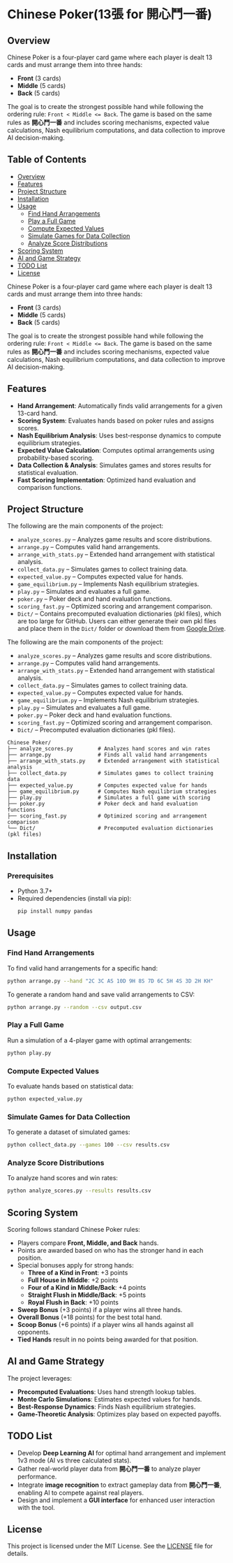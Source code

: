 # Chinese Poker(13張 for 開心鬥一番)

## Overview

Chinese Poker is a four-player card game where each player is dealt 13 cards and must arrange them into three hands:

- **Front** (3 cards)
- **Middle** (5 cards)
- **Back** (5 cards)

The goal is to create the strongest possible hand while following the ordering rule: `Front < Middle <= Back`. The game is based on the same rules as **開心鬥一番** and includes scoring mechanisms, expected value calculations, Nash equilibrium computations, and data collection to improve AI decision-making.

## Table of Contents

- [Overview](#overview)
- [Features](#features)
- [Project Structure](#project-structure)
- [Installation](#installation)
- [Usage](#usage)
  - [Find Hand Arrangements](#find-hand-arrangements)
  - [Play a Full Game](#play-a-full-game)
  - [Compute Expected Values](#compute-expected-values)
  - [Simulate Games for Data Collection](#simulate-games-for-data-collection)
  - [Analyze Score Distributions](#analyze-score-distributions)
- [Scoring System](#scoring-system)
- [AI and Game Strategy](#ai-and-game-strategy)
- [TODO List](#todo-list)
- [License](#license)

Chinese Poker is a four-player card game where each player is dealt 13 cards and must arrange them into three hands:

- **Front** (3 cards)
- **Middle** (5 cards)
- **Back** (5 cards)

The goal is to create the strongest possible hand while following the ordering rule: `Front < Middle <= Back`. The game is based on the same rules as **開心鬥一番** and includes scoring mechanisms, expected value calculations, Nash equilibrium computations, and data collection to improve AI decision-making.



## Features

- **Hand Arrangement**: Automatically finds valid arrangements for a given 13-card hand.
- **Scoring System**: Evaluates hands based on poker rules and assigns scores.
- **Nash Equilibrium Analysis**: Uses best-response dynamics to compute equilibrium strategies.
- **Expected Value Calculation**: Computes optimal arrangements using probability-based scoring.
- **Data Collection & Analysis**: Simulates games and stores results for statistical evaluation.
- **Fast Scoring Implementation**: Optimized hand evaluation and comparison functions.

## Project Structure

The following are the main components of the project:

- `analyze_scores.py` – Analyzes game results and score distributions.
- `arrange.py` – Computes valid hand arrangements.
- `arrange_with_stats.py` – Extended hand arrangement with statistical analysis.
- `collect_data.py` – Simulates games to collect training data.
- `expected_value.py` – Computes expected value for hands.
- `game_equilibrium.py` – Implements Nash equilibrium strategies.
- `play.py` – Simulates and evaluates a full game.
- `poker.py` – Poker deck and hand evaluation functions.
- `scoring_fast.py` – Optimized scoring and arrangement comparison.
- `Dict/` – Contains precomputed evaluation dictionaries (pkl files), which are too large for GitHub. Users can either generate their own pkl files and place them in the `Dict/` folder or download them from [Google Drive](https://drive.google.com/drive/folders/16xG5Q71OJtGZQXdtI4nxHSs1wa2llQZe?usp=drive_link).

The following are the main components of the project:

- `analyze_scores.py` – Analyzes game results and score distributions.
- `arrange.py` – Computes valid hand arrangements.
- `arrange_with_stats.py` – Extended hand arrangement with statistical analysis.
- `collect_data.py` – Simulates games to collect training data.
- `expected_value.py` – Computes expected value for hands.
- `game_equilibrium.py` – Implements Nash equilibrium strategies.
- `play.py` – Simulates and evaluates a full game.
- `poker.py` – Poker deck and hand evaluation functions.
- `scoring_fast.py` – Optimized scoring and arrangement comparison.
- `Dict/` – Precomputed evaluation dictionaries (pkl files).

```
Chinese Poker/
├── analyze_scores.py        # Analyzes hand scores and win rates
├── arrange.py               # Finds all valid hand arrangements
├── arrange_with_stats.py    # Extended arrangement with statistical analysis
├── collect_data.py          # Simulates games to collect training data
├── expected_value.py        # Computes expected value for hands
├── game_equilibrium.py      # Computes Nash equilibrium strategies
├── play.py                  # Simulates a full game with scoring
├── poker.py                 # Poker deck and hand evaluation functions
├── scoring_fast.py          # Optimized scoring and arrangement comparison
└── Dict/                    # Precomputed evaluation dictionaries (pkl files)
```

## Installation

### Prerequisites

- Python 3.7+
- Required dependencies (install via pip):
  ```bash
  pip install numpy pandas
  ```

## Usage

### Find Hand Arrangements

To find valid hand arrangements for a specific hand:

```bash
python arrange.py --hand "2C 3C AS 10D 9H 8S 7D 6C 5H 4S 3D 2H KH"
```

To generate a random hand and save valid arrangements to CSV:

```bash
python arrange.py --random --csv output.csv
```

### Play a Full Game

Run a simulation of a 4-player game with optimal arrangements:

```bash
python play.py
```

### Compute Expected Values

To evaluate hands based on statistical data:

```bash
python expected_value.py
```

### Simulate Games for Data Collection

To generate a dataset of simulated games:

```bash
python collect_data.py --games 100 --csv results.csv
```

### Analyze Score Distributions

To analyze hand scores and win rates:

```bash
python analyze_scores.py --results results.csv
```

## Scoring System

Scoring follows standard Chinese Poker rules:

- Players compare **Front, Middle, and Back** hands.
- Points are awarded based on who has the stronger hand in each position.
- Special bonuses apply for strong hands:
  - **Three of a Kind in Front**: +3 points
  - **Full House in Middle**: +2 points
  - **Four of a Kind in Middle/Back**: +4 points
  - **Straight Flush in Middle/Back**: +5 points
  - **Royal Flush in Back**: +10 points
- **Sweep Bonus** (+3 points) if a player wins all three hands.
- **Overall Bonus** (+18 points) for the best total hand.
- **Scoop Bonus** (+6 points) if a player wins all hands against all opponents.
- **Tied Hands** result in no points being awarded for that position.


## AI and Game Strategy

The project leverages:

- **Precomputed Evaluations**: Uses hand strength lookup tables.
- **Monte Carlo Simulations**: Estimates expected values for hands.
- **Best-Response Dynamics**: Finds Nash equilibrium strategies.
- **Game-Theoretic Analysis**: Optimizes play based on expected payoffs.

## TODO List

- Develop **Deep Learning AI** for optimal hand arrangement and implement 1v3 mode (AI vs three calculated stats).
- Gather real-world player data from **開心鬥一番** to analyze player performance.
- Integrate **image recognition** to extract gameplay data from **開心鬥一番**, enabling AI to compete against real players.
- Design and implement a **GUI interface** for enhanced user interaction with the tool.

## License

This project is licensed under the MIT License. See the [LICENSE](LICENSE) file for details.




